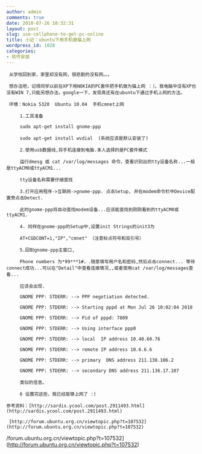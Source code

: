 ```yaml
---
author: admin
comments: true
date: 2010-07-26 10:32:31
layout: post
slug: use-cellphone-to-get-pc-online
title: 小记：ubuntu下用手机做猫上网
wordpress_id: 1028
categories:
- 软件安装
---
```


	 从学校回到家，家里却没有网，很悲剧的没有网。。。

	 想办法吧，记得同学以前在XP下用NOKIA的PC套件把手机做为猫上网 ：（，我电脑中没有XP也没有WIN 7,只能另想办法。google一下，发现真还有在ubuntu下通过手机上网的方法。

	 环境：Nokia 5320  Ubuntu 10.04  手机cmnet上网

> 
	
> 
> 
		 1.工具准备
	
> 
> 
	
> 
> 
		 sudo apt-get install gnome-ppp
	
> 
> 
	
> 
> 
		 sudo apt-get install wvdial  (系统应该是默认安装了)
	
> 
> 

> 
	
> 
> 
		 2.使用usb数据线,将手机连接到电脑.本人选择的是PC套件模式  
	
> 
> 
	
> 
> 
		 运行dmesg 或 cat /var/log/messages 命令，查看识别出的tty设备名称...一般是ttyACM0或ttyACM1...
	
> 
> 
	
> 
> 
		 tty设备名称需要仔细查找  
	
> 
> 

> 
	
> 
> 
		 3.打开应用程序->互联网->gnome-ppp. 点击Setup, 并在modem命令栏中Device配置旁点击Detect. 
	
> 
> 
	
> 
> 
		 此时gnome-ppp将自动查找modem设备...应该能查找到刚刚看到的ttyACM0或ttyACM1.
	
> 
> 

> 
	
> 
> 
		 4. 同样在gnome-ppp的Setup中,设置init Strings的init3为  
	
> 
> 
	
> 
> 
		 AT+CGDCONT=1,"IP","cmnet" （注意标点符号和双引号）
	
> 
> 

> 
	
> 
> 
		 5.回到gnome-ppp主窗口,  
	
> 
> 
	
> 
> 
		 Phone numbers 为*99***1#，.随意填写用户名和密码,然后点击connect... 等待connect成功...可以在"Detail"中查看连接情况,,或者使用cat /var/log/messages查看...
	
> 
> 
	
> 
> 
		 应该会出现.  
	
> 
> 
	
> 
> 
		 GNOME PPP: STDERR: --> PPP negotiation detected.
	
> 
> 
	
> 
> 
		 GNOME PPP: STDERR: --> Starting pppd at Mon Jul 26 10:02:04 2010
	
> 
> 
	
> 
> 
		 GNOME PPP: STDERR: --> Pid of pppd: 7809
	
> 
> 
	
> 
> 
		 GNOME PPP: STDERR: --> Using interface ppp0
	
> 
> 
	
> 
> 
		 GNOME PPP: STDERR: --> local  IP address 10.40.60.76
	
> 
> 
	
> 
> 
		 GNOME PPP: STDERR: --> remote IP address 10.6.6.6
	
> 
> 
	
> 
> 
		 GNOME PPP: STDERR: --> primary  DNS address 211.138.106.2
	
> 
> 
	
> 
> 
		 GNOME PPP: STDERR: --> secondary DNS address 211.136.17.107
	
> 
> 
	
> 
> 
		 类似的信息。
	
> 
> 

> 
	
> 
> 
		 6 设置完这些，我已经能够上网了 :)
	
> 
> 

	参考资料：[http://sardis.ycool.com/post.2911493.html](http://sardis.ycool.com/post.2911493.html)

	 [http://forum.ubuntu.org.cn/viewtopic.php?t=107532](http://forum.ubuntu.org.cn/viewtopic.php?t=107532)

/forum.ubuntu.org.cn/viewtopic.php?t=107532](http://forum.ubuntu.org.cn/viewtopic.php?t=107532)

